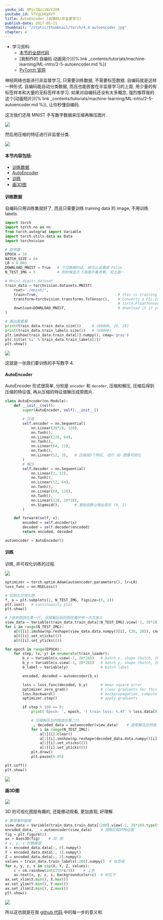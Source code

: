 ```yaml
---
youku_id: XMjc1NzczNzY2OA
youtube_id: V7VgLkEgXVY
title: AutoEncoder (自编码/非监督学习)
publish-date: 2017-05-11
thumbnail: "/static/thumbnail/torch/4.4 autoencoder.jpg"
chapter: 4
---
```


* 学习资料:
  * [本节的全部代码](https://github.com/MorvanZhou/PyTorch-Tutorial/blob/master/tutorial-contents/404_autoencoder.py)
  * [我制作的 自编码 动画简介]({% link _contents/tutorials/machine-learning/ML-intro/2-5-autoencoder.md %})
  * [PyTorch 官网](http://pytorch.org/)

神经网络也能进行非监督学习, 只需要训练数据, 不需要标签数据. 自编码就是这样一种形式.
自编码能自动分类数据, 而且也能嵌套在半监督学习的上面, 用少量的有标签样本和大量的无标签样本学习.
如果对自编码还没有太多概念, 强烈推荐我的这个[动画短片]({% link _contents/tutorials/machine-learning/ML-intro/2-5-autoencoder.md %}), 让你秒懂自编码.

这次我们还用 MNIST 手写数字数据来压缩再解压图片.

<img class="course-image" src="/static/results/torch/4-4-1.gif">

然后用压缩的特征进行非监督分类.

<img class="course-image" src="/static/results/torch/4-4-2.gif">


#### 本节内容包括:

* [训练数据](#data)
* [AutoEncoder](#autoencoder)
* [训练](#train)
* [画3D图](#3D)




<h4 class="tut-h4-pad" id="data">训练数据</h4>

自编码只用训练集就好了, 而且只需要训练 training data 的 image, 不用训练 labels.

```python
import torch
import torch.nn as nn
from torch.autograd import Variable
import torch.utils.data as Data
import torchvision

# 超参数
EPOCH = 10
BATCH_SIZE = 64
LR = 0.005
DOWNLOAD_MNIST = True   # 下过数据的话, 就可以设置成 False
N_TEST_IMG = 5          # 到时候显示 5张图片看效果, 如上图一

# Mnist digits dataset
train_data = torchvision.datasets.MNIST(
    root='./mnist/',
    train=True,                                     # this is training data
    transform=torchvision.transforms.ToTensor(),    # Converts a PIL.Image or numpy.ndarray to
                                                    # torch.FloatTensor of shape (C x H x W) and normalize in the range [0.0, 1.0]
    download=DOWNLOAD_MNIST,                        # download it if you don't have it
)

# 画出图看看
print(train_data.train_data.size())     # (60000, 28, 28)
print(train_data.train_labels.size())   # (60000)
plt.imshow(train_data.train_data[2].numpy(), cmap='gray')
plt.title('%i' % train_data.train_labels[2])
plt.show()
```

<img class="course-image" src="/static/results/torch/4-4-3.png">

这就是一张我们要训练的手写数字 4.

<h4 class="tut-h4-pad" id="autoencoder">AutoEncoder</h4>

AutoEncoder 形式很简单, 分别是 `encoder` 和 `decoder`, 压缩和解压, 压缩后得到压缩的特征值, 再从压缩的特征值解压成原图片.

```python
class AutoEncoder(nn.Module):
    def __init__(self):
        super(AutoEncoder, self).__init__()

        # 压缩
        self.encoder = nn.Sequential(
            nn.Linear(28*28, 128),
            nn.Tanh(),
            nn.Linear(128, 64),
            nn.Tanh(),
            nn.Linear(64, 12),
            nn.Tanh(),
            nn.Linear(12, 3),   # 压缩成3个特征, 进行 3D 图像可视化
        )
        # 解压
        self.decoder = nn.Sequential(
            nn.Linear(3, 12),
            nn.Tanh(),
            nn.Linear(12, 64),
            nn.Tanh(),
            nn.Linear(64, 128),
            nn.Tanh(),
            nn.Linear(128, 28*28),
            nn.Sigmoid(),       # 激励函数让输出值在 (0, 1)
        )

    def forward(self, x):
        encoded = self.encoder(x)
        decoded = self.decoder(encoded)
        return encoded, decoded

autoencoder = AutoEncoder()
```

<h4 class="tut-h4-pad" id="train">训练</h4>

训练, 并可视化训练的过程.

<img class="course-image" src="/static/results/torch/4-4-1.gif">

```python
optimizer = torch.optim.Adam(autoencoder.parameters(), lr=LR)
loss_func = nn.MSELoss()

# 初始化可视化图
f, a = plt.subplots(2, N_TEST_IMG, figsize=(5, 2))
plt.ion()   # continuously plot
plt.show()

# 5张原图放在第一行, 压缩解压后的图在循环中一次次放入
view_data = Variable(train_data.train_data[:N_TEST_IMG].view(-1, 28*28).type(torch.FloatTensor)/255.)
for i in range(N_TEST_IMG):
    a[0][i].imshow(np.reshape(view_data.data.numpy()[i], (28, 28)), cmap='gray')
    a[0][i].set_xticks(())
    a[0][i].set_yticks(())

for epoch in range(EPOCH):
    for step, (x, y) in enumerate(train_loader):
        b_x = Variable(x.view(-1, 28*28))   # batch x, shape (batch, 28*28)
        b_y = Variable(x.view(-1, 28*28))   # batch y, shape (batch, 28*28)
        b_label = Variable(y)               # batch label

        encoded, decoded = autoencoder(b_x)

        loss = loss_func(decoded, b_y)      # mean square error
        optimizer.zero_grad()               # clear gradients for this training step
        loss.backward()                     # backpropagation, compute gradients
        optimizer.step()                    # apply gradients

        if step % 100 == 0:
            print('Epoch: ', epoch, '| train loss: %.4f' % loss.data[0])

            # 压缩解压后的图放在第二行
            _, decoded_data = autoencoder(view_data)    # 提取解压后的值
            for i in range(N_TEST_IMG):
                a[1][i].clear()
                a[1][i].imshow(np.reshape(decoded_data.data.numpy()[i], (28, 28)), cmap='gray')
                a[1][i].set_xticks(())
                a[1][i].set_yticks(())
            plt.draw()
            plt.pause(0.05)

plt.ioff()
plt.show()
```

<img class="course-image" src="/static/results/torch/4-4-4.png">


<h4 class="tut-h4-pad" id="3D">画3D图</h4>

<img class="course-image" src="/static/results/torch/4-4-2.gif">

3D 的可视化图挺有趣的, 还能挪动观看, 更加直观, 好理解.

```python
# 要观看的数据
view_data = Variable(train_data.train_data[:200].view(-1, 28*28).type(torch.FloatTensor)/255.)
encoded_data, _ = autoencoder(view_data)    # 提取压缩的特征值
fig = plt.figure(2)
ax = Axes3D(fig)    # 3D 图
# x, y, z 的数据值
X = encoded_data.data[:, 0].numpy()
Y = encoded_data.data[:, 1].numpy()
Z = encoded_data.data[:, 2].numpy()
values = train_data.train_labels[:200].numpy()  # 标签值
for x, y, z, s in zip(X, Y, Z, values):
    c = cm.rainbow(int(255*s/9))    # 上色
    ax.text(x, y, z, s, backgroundcolor=c)  # 标位子
ax.set_xlim(X.min(), X.max())
ax.set_ylim(Y.min(), Y.max())
ax.set_zlim(Z.min(), Z.max())
plt.show()
```

<img class="course-image" src="/static/results/torch/4-4-5.png">


所以这也就是在我 [github 代码](https://github.com/MorvanZhou/PyTorch-Tutorial/blob/master/tutorial-contents/404_autoencoder.py) 中的每一步的意义啦.


